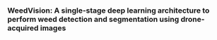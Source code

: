 ### WeedVision: A single-stage deep learning architecture to perform weed detection and segmentation using drone-acquired images
